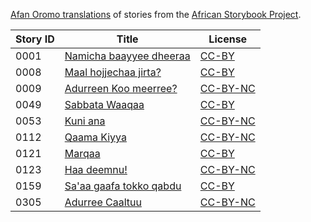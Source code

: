 [Afan Oromo translations](http://my.africanstorybook.org/language/afan-oromo) of stories from the [African Storybook Project](http://my.africanstorybook.org).

Story ID | Title | License
-------- | ----- | -------
0001 | [Namicha baayyee dheeraa](http://africanstorybook.org/stories/namicha-baayyee-dheeraa) | [CC-BY](https://creativecommons.org/licenses/by/3.0/)
0008 | [Maal hojjechaa jirta?](http://africanstorybook.org/stories/maal-hojjechaa-jirta) | [CC-BY](https://creativecommons.org/licenses/by/3.0/)
0009 | [Adurreen Koo meerree?](http://africanstorybook.org/stories/adurreen-koo-meerree) | [CC-BY-NC](https://creativecommons.org/licenses/by-nc/3.0/)
0049 | [Sabbata Waaqaa](http://africanstorybook.org/stories/sabbata-waaqaa) | [CC-BY](https://creativecommons.org/licenses/by/3.0/)
0053 | [Kuni ana](http://africanstorybook.org/stories/kuni-ana) | [CC-BY-NC](https://creativecommons.org/licenses/by-nc/3.0/)
0112 | [Qaama Kiyya](http://africanstorybook.org/stories/qaama-kiyya) | [CC-BY-NC](https://creativecommons.org/licenses/by-nc/3.0/)
0121 | [Marqaa](http://africanstorybook.org/stories/marqaa) | [CC-BY](https://creativecommons.org/licenses/by/3.0/)
0123 | [Haa deemnu!](http://africanstorybook.org/stories/haa-deemnu-1) | [CC-BY-NC](https://creativecommons.org/licenses/by-nc/3.0/)
0159 | [Sa'aa gaafa tokko qabdu](http://africanstorybook.org/stories/saaa-gaafa-tokko-qabdu) | [CC-BY](https://creativecommons.org/licenses/by/3.0/)
0305 | [Adurree Caaltuu](http://africanstorybook.org/stories/adurree-caaltuu) | [CC-BY-NC](https://creativecommons.org/licenses/by-nc/4.0/)
